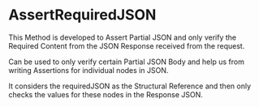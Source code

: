 # AssertRequiredJSON

This Method is developed to Assert Partial JSON and only verify the Required Content from the JSON Response received from the request.

Can be used to only verify certain Partial JSON Body and help us from writing Assertions for individual nodes in JSON.

It considers the requiredJSON as the Structural Reference and then only checks the values for these nodes in the Response JSON.
